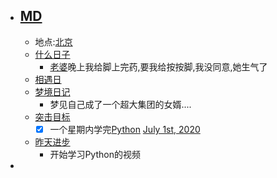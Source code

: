 - ## [MD](<MD.md>)
    - 地点:[北京](<北京.md>)
    - [什么日子](<什么日子.md>)
        - [老婆](<老婆.md>)晚上我给脚上完药,要我给按按脚,我没同意,她生气了
    - [相遇日](<相遇日.md>)
    - [梦境日记](<梦境日记.md>)
        - 梦见自己成了一个超大集团的女婿....
    - [突击目标](<突击目标.md>)
        - [x] 一个星期内学完[Python](<Python.md>) [July 1st, 2020](<July 1st, 2020.md>)
    - [昨天进步](<昨天进步.md>)
        - 开始学习Python的视频
- 
